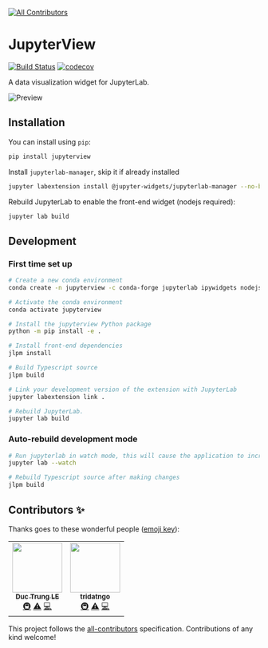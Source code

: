 
<!-- ALL-CONTRIBUTORS-BADGE:START - Do not remove or modify this section -->
[![All Contributors](https://img.shields.io/badge/all_contributors-2-orange.svg?style=flat-square)](#contributors-)
<!-- ALL-CONTRIBUTORS-BADGE:END -->
# JupyterView

[![Build Status](https://travis-ci.org/trungleduc/jupyterview.svg?branch=master)](https://travis-ci.org/trungleduc/jupyterview)
[![codecov](https://codecov.io/gh/trungleduc/jupyterview/branch/master/graph/badge.svg)](https://codecov.io/gh/trungleduc/jupyterview)


A data visualization widget for JupyterLab.


![Preview](https://s4.gifyu.com/images/jupyterview.gif)

## Installation

You can install using `pip`:

```bash
pip install jupyterview
```

Install `jupyterlab-manager`, skip it if already installed

```bash
jupyter labextension install @jupyter-widgets/jupyterlab-manager --no-build
```

Rebuild JupyterLab to enable the front-end widget (nodejs required):

```bash
jupyter lab build
```

## Development

### First time set up

```bash
# Create a new conda environment
conda create -n jupyterview -c conda-forge jupyterlab ipywidgets nodejs

# Activate the conda environment
conda activate jupyterview

# Install the jupyterview Python package
python -m pip install -e .

# Install front-end dependencies
jlpm install

# Build Typescript source
jlpm build

# Link your development version of the extension with JupyterLab
jupyter labextension link .

# Rebuild JupyterLab.
jupyter lab build

```

### Auto-rebuild development mode

```bash
# Run jupyterlab in watch mode, this will cause the application to incrementally rebuild when one of the linked packages changes
jupyter lab --watch

# Rebuild Typescript source after making changes
jlpm build

```

## Contributors ✨

Thanks goes to these wonderful people ([emoji key](https://allcontributors.org/docs/en/emoji-key)):

<!-- ALL-CONTRIBUTORS-LIST:START - Do not remove or modify this section -->
<!-- prettier-ignore-start -->
<!-- markdownlint-disable -->
<table>
  <tr>
    <td align="center"><a href="https://github.com/trungleduc"><img src="https://avatars3.githubusercontent.com/u/4451292?v=4" width="100px;" alt=""/><br /><sub><b>Duc Trung LE</b></sub></a><br /><a href="#infra-trungleduc" title="Infrastructure (Hosting, Build-Tools, etc)">🚇</a> <a href="https://github.com/trungleduc/jupyterview/commits?author=trungleduc" title="Tests">⚠️</a> <a href="https://github.com/trungleduc/jupyterview/commits?author=trungleduc" title="Code">💻</a></td>
    <td align="center"><a href="https://github.com/tridatngo"><img src="https://avatars1.githubusercontent.com/u/21169541?v=4" width="100px;" alt=""/><br /><sub><b>tridatngo</b></sub></a><br /><a href="#infra-tridatngo" title="Infrastructure (Hosting, Build-Tools, etc)">🚇</a> <a href="https://github.com/trungleduc/jupyterview/commits?author=tridatngo" title="Tests">⚠️</a> <a href="https://github.com/trungleduc/jupyterview/commits?author=tridatngo" title="Code">💻</a></td>
  </tr>
</table>

<!-- markdownlint-enable -->
<!-- prettier-ignore-end -->
<!-- ALL-CONTRIBUTORS-LIST:END -->

This project follows the [all-contributors](https://github.com/all-contributors/all-contributors) specification. Contributions of any kind welcome!
